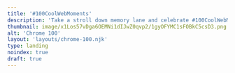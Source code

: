 ```yaml
---
title: '#100CoolWebMoments'
description: 'Take a stroll down memory lane and celebrate #100CoolWebMoments since Chrome’s first release.'
thumbnail: image/x1Los57vDga6OEMNi1dIJwZ0qvp2/1gyOFYMC1sFOBkC5csD3.png
alt: 'Chrome 100'
layout: 'layouts/chrome-100.njk'
type: landing
noindex: true
draft: true
---
```

